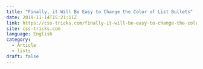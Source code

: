 ```yaml
---
title: "Finally, it Will Be Easy to Change the Color of List Bullets"
date: 2019-11-14T15:21:11Z
link: https://css-tricks.com/finally-it-will-be-easy-to-change-the-color-of-list-bullets/?utm_medium=RSS&utm_source=news.12bit.vn
site: css-tricks.com
language: English
category:
  - Article
  - lists
draft: false
---
```


